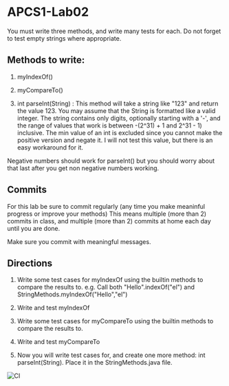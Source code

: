 # APCS1-Lab02

You must write three methods, and write many tests for each. Do not forget to test empty strings where appropriate.

## Methods to write:

1. myIndexOf()

2. myCompareTo()

3. int parseInt(String) : This method will take a string like "123" and return the value 123. You may assume that the String is formatted like a valid integer. The string contains only digits, optionally starting with a '-', and the range of values that work is between -(2^31) + 1 and 2^31 - 1) inclusive. The min value of an int is excluded since you cannot make the positive version and negate it. I will not test this value, but there is an easy workaround for it.

Negative numbers should work for parseInt() but you should worry about that last after you get non negative numbers working.

## Commits
For this lab be sure to commit regularly (any time you make meaninful progress or improve your methods) This means multiple (more than 2) commits in class, and multiple (more than 2) commits at home each day until you are done.

Make sure you commit with meaningful messages.

## Directions
1. Write some test cases for myIndexOf using the builtin methods to compare the results to. e.g. Call both "Hello".indexOf("el") and StringMethods.myIndexOf("Hello","el")

2. Write and test myIndexOf

3. Write some test cases for myCompareTo using the builtin methods to compare the results to.

4. Write and test myCompareTo
   
6. Now you will write test cases for, and create one more method: int parseInt(String). Place it in the StringMethods.java file.

![CI](https://github.com/stuycs-k/AP1L02-T/actions/workflows/ci.yml/badge.svg)
